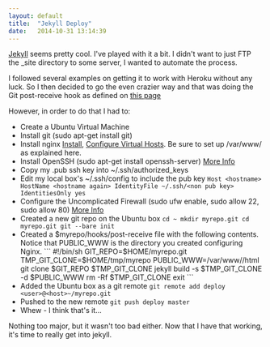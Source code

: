 ```yaml
---
layout: default
title:  "Jekyll Deploy"
date:   2014-10-31 13:14:39
---
```


[Jekyll](http://jekyllrb.com/) seems pretty cool. I've played with it a bit. I didn't want to just FTP the _site directory to some server, I wanted to automate the process.

I followed several examples on getting it to work with Heroku without any luck. So I then decided to go the even crazier way and that was doing the Git post-receive hook as defined on [this page](http://jekyllrb.com/docs/deployment-methods/)

However, in order to do that I had to:

- Create a Ubuntu Virtual Machine
- Install git (sudo apt-get install git)
- Install nginx [Install](https://www.digitalocean.com/community/tutorials/how-to-install-nginx-on-ubuntu-14-04-lts), [Configure Virtual Hosts](https://www.digitalocean.com/community/tutorials/how-to-set-up-nginx-server-blocks-virtual-hosts-on-ubuntu-14-04-lts). Be sure to set up /var/www/<host> as explained here.
- Install OpenSSH (sudo apt-get install openssh-server) [More Info](https://help.ubuntu.com/community/SSH/OpenSSH/Configuring)
- Copy my .pub ssh key into ~/.ssh/authorized_keys
- Edit my local box's ~/.ssh/config to include the pub key
        ```
        Host <hostname>
          HostName <hostname again>
          IdentityFile ~/.ssh/<non pub key>
          IdentitiesOnly yes
        ```
- Configure the Uncomplicated Firewall (sudo ufw enable, sudo allow 22, sudo allow 80) [More Info](https://help.ubuntu.com/12.04/serverguide/firewall.html)
- Created a new git repo on the Ubuntu box
        ```
        cd ~
        mkdir myrepo.git
        cd myrepo.git
        git --bare init
        ```
- Created a $myrepo/hooks/post-receive file with the following contents. Notice that PUBLIC_WWW is the directory you created configuring Nginx.
        ```
        #!/bin/sh
        GIT_REPO=$HOME/myrepo.git
        TMP_GIT_CLONE=$HOME/tmp/myrepo
        PUBLIC_WWW=/var/www/<host>/html
        git clone $GIT_REPO $TMP_GIT_CLONE
        jekyll build -s $TMP_GIT_CLONE -d $PUBLIC_WWW
        rm -Rf $TMP_GIT_CLONE
        exit
        ```
- Added the Ubuntu box as a git remote
        ```
        git remote add deploy <user>@<host>~/myrepo.git
        ```
- Pushed to the new remote
        ```
        git push deploy master
        ```
- Whew - I think that's it...

Nothing too major, but it wasn't too bad either. Now that I have that working, it's time to really get into jekyll.

